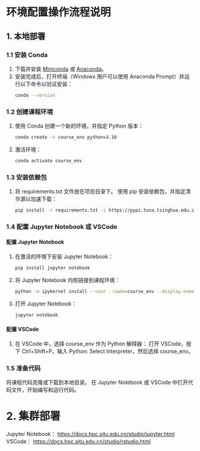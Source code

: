 # 环境配置操作流程说明

## 1. 本地部署

### 1.1 安装 Conda
1. 下载并安装 [Miniconda](https://docs.conda.io/en/latest/miniconda.html) 或 [Anaconda](https://www.anaconda.com/products/distribution)。
2. 安装完成后，打开终端（Windows 用户可以使用 Anaconda Prompt）并运行以下命令以验证安装：
   ```bash
   conda --version

### 1.2 创建课程环境
1. 使用 Conda 创建一个新的环境，并指定 Python 版本：
    ```bash
    conda create -n course_env python=3.10

2. 激活环境：
    ```bash
    conda activate course_env

### 1.3 安装依赖包
1. 将 requirements.txt 文件放在项目目录下。
    使用 pip 安装依赖包，并指定清华源以加速下载：
    ```bash
    pip install -r requirements.txt -i https://pypi.tuna.tsinghua.edu.cn/simple

### 1.4 配置 Jupyter Notebook 或 VSCode
#### 配置 Jupyter Notebook
1. 在激活的环境下安装 Jupyter Notebook：
    ```bash
    pip install jupyter notebook
2. 将 Jupyter Notebook 内核链接到课程环境：
    ```bash
    python -m ipykernel install --user --name=course_env --display-name "course_env"
3. 打开 Jupyter Notebook：
    ```bash
    jupyter notebook
#### 配置 VSCode
1. 在 VSCode 中，选择 course_env 作为 Python 解释器：
    打开 VSCode，按下 Ctrl+Shift+P，输入 Python: Select Interpreter，然后选择 course_env。

### 1.5 准备代码
将课程代码克隆或下载到本地目录。
在 Jupyter Notebook 或 VSCode 中打开代码文件，开始编写和运行代码。

# 2. 集群部署
Jupyter Notebook：  https://docs.hpc.sjtu.edu.cn/studio/jupyter.html 
VSCode： https://docs.hpc.sjtu.edu.cn/studio/rstudio.html
